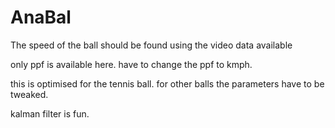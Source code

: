 # AnaBal
The speed of the ball should be found using the video data available

only ppf is available here.
have to change the ppf to kmph.

this is optimised for the tennis ball.
for other balls the parameters have to be tweaked.

kalman filter is fun.
